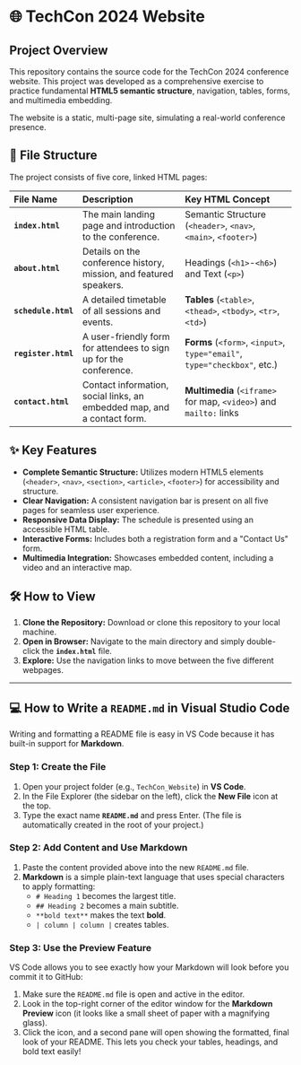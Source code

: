 # 🌐 TechCon 2024 Website

## Project Overview
This repository contains the source code for the TechCon 2024 conference website. This project was developed as a comprehensive exercise to practice fundamental **HTML5 semantic structure**, navigation, tables, forms, and multimedia embedding.

The website is a static, multi-page site, simulating a real-world conference presence.

## 📁 File Structure

The project consists of five core, linked HTML pages:

| File Name | Description | Key HTML Concept |
| :--- | :--- | :--- |
| **`index.html`** | The main landing page and introduction to the conference. | Semantic Structure (`<header>`, `<nav>`, `<main>`, `<footer>`) |
| **`about.html`** | Details on the conference history, mission, and featured speakers. | Headings (`<h1>`-`<h6>`) and Text (`<p>`) |
| **`schedule.html`** | A detailed timetable of all sessions and events. | **Tables** (`<table>`, `<thead>`, `<tbody>`, `<tr>`, `<td>`) |
| **`register.html`** | A user-friendly form for attendees to sign up for the conference. | **Forms** (`<form>`, `<input>`, `type="email"`, `type="checkbox"`, etc.) |
| **`contact.html`** | Contact information, social links, an embedded map, and a contact form. | **Multimedia** (`<iframe>` for map, `<video>`) and `mailto:` links |

## ✨ Key Features

* **Complete Semantic Structure:** Utilizes modern HTML5 elements (`<header>`, `<nav>`, `<section>`, `<article>`, `<footer>`) for accessibility and structure.
* **Clear Navigation:** A consistent navigation bar is present on all five pages for seamless user experience.
* **Responsive Data Display:** The schedule is presented using an accessible HTML table.
* **Interactive Forms:** Includes both a registration form and a "Contact Us" form.
* **Multimedia Integration:** Showcases embedded content, including a video and an interactive map.

## 🛠️ How to View

1.  **Clone the Repository:** Download or clone this repository to your local machine.
2.  **Open in Browser:** Navigate to the main directory and simply double-click the **`index.html`** file.
3.  **Explore:** Use the navigation links to move between the five different webpages.

***

## 💻 How to Write a `README.md` in Visual Studio Code

Writing and formatting a README file is easy in VS Code because it has built-in support for **Markdown**.

### Step 1: Create the File

1.  Open your project folder (e.g., `TechCon_Website`) in **VS Code**.
2.  In the File Explorer (the sidebar on the left), click the **New File** icon at the top. 
3.  Type the exact name **`README.md`** and press Enter. (The file is automatically created in the root of your project.)

### Step 2: Add Content and Use Markdown

1.  Paste the content provided above into the new `README.md` file.
2.  **Markdown** is a simple plain-text language that uses special characters to apply formatting:
    * `# Heading 1` becomes the largest title.
    * `## Heading 2` becomes a main subtitle.
    * `**bold text**` makes the text **bold**.
    * `| column | column |` creates tables.

### Step 3: Use the Preview Feature

VS Code allows you to see exactly how your Markdown will look before you commit it to GitHub:

1.  Make sure the `README.md` file is open and active in the editor.
2.  Look in the top-right corner of the editor window for the **Markdown Preview** icon (it looks like a small sheet of paper with a magnifying glass). 
3.  Click the icon, and a second pane will open showing the formatted, final look of your README. This lets you check your tables, headings, and bold text easily!